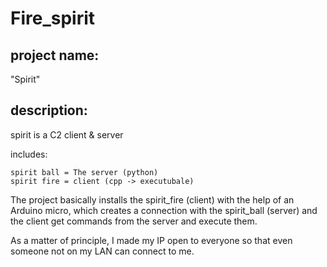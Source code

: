 # Fire_spirit
## project name: 
   "Spirit"
## description:
spirit is a C2 client & server

includes:

	spirit ball = The server (python)
	spirit fire = client (cpp -> executubale)
  
  
  The project basically installs the spirit_fire (client) with the help of an Arduino micro, which creates a connection with the spirit_ball (server)
  and the client get commands from the server and execute them.
  
As a matter of principle, I made my IP open to everyone so that even someone not on my LAN can connect to me.
